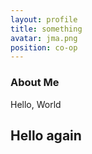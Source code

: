 ```yaml
---
layout: profile
title: something
avatar: jma.png
position: co-op
---
```


### About Me
Hello, World

## Hello again
